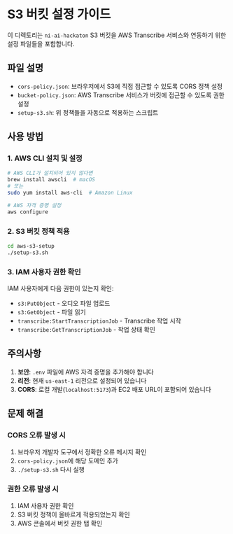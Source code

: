 # S3 버킷 설정 가이드

이 디렉토리는 `ni-ai-hackaton` S3 버킷을 AWS Transcribe 서비스와 연동하기 위한 설정 파일들을 포함합니다.

## 파일 설명

- `cors-policy.json`: 브라우저에서 S3에 직접 접근할 수 있도록 CORS 정책 설정
- `bucket-policy.json`: AWS Transcribe 서비스가 버킷에 접근할 수 있도록 권한 설정
- `setup-s3.sh`: 위 정책들을 자동으로 적용하는 스크립트

## 사용 방법

### 1. AWS CLI 설치 및 설정
```bash
# AWS CLI가 설치되어 있지 않다면
brew install awscli  # macOS
# 또는
sudo yum install aws-cli  # Amazon Linux

# AWS 자격 증명 설정
aws configure
```

### 2. S3 버킷 정책 적용
```bash
cd aws-s3-setup
./setup-s3.sh
```

### 3. IAM 사용자 권한 확인
IAM 사용자에게 다음 권한이 있는지 확인:
- `s3:PutObject` - 오디오 파일 업로드
- `s3:GetObject` - 파일 읽기
- `transcribe:StartTranscriptionJob` - Transcribe 작업 시작
- `transcribe:GetTranscriptionJob` - 작업 상태 확인

## 주의사항

1. **보안**: `.env` 파일에 AWS 자격 증명을 추가해야 합니다
2. **리전**: 현재 `us-east-1` 리전으로 설정되어 있습니다
3. **CORS**: 로컬 개발(`localhost:5173`)과 EC2 배포 URL이 포함되어 있습니다

## 문제 해결

### CORS 오류 발생 시
1. 브라우저 개발자 도구에서 정확한 오류 메시지 확인
2. `cors-policy.json`에 해당 도메인 추가
3. `./setup-s3.sh` 다시 실행

### 권한 오류 발생 시
1. IAM 사용자 권한 확인
2. S3 버킷 정책이 올바르게 적용되었는지 확인
3. AWS 콘솔에서 버킷 권한 탭 확인